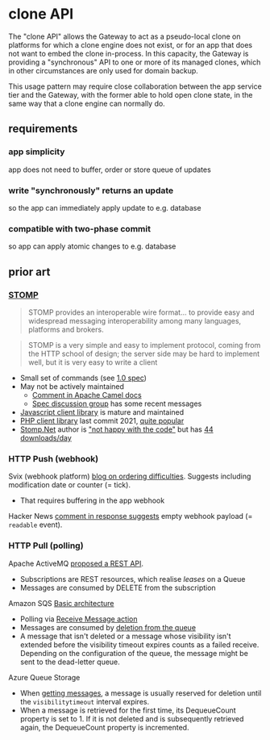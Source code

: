 # clone API

The "clone API" allows the Gateway to act as a pseudo-local clone on platforms for which a clone engine does not exist, or for an app that does not want to embed the clone in-process. In this capacity, the Gateway is providing a "synchronous" API to one or more of its managed clones, which in other circumstances are only used for domain backup.

This usage pattern may require close collaboration between the app service tier and the Gateway, with the former able to hold open clone state, in the same way that a clone engine can normally do.

## requirements

### app simplicity
app does not need to buffer, order or store queue of updates

### write "synchronously" returns an update
so the app can immediately apply update to e.g. database

### compatible with two-phase commit
so app can apply atomic changes to e.g. database

## prior art

### [STOMP](https://stomp.github.io/)

> STOMP provides an interoperable wire format... to provide easy and widespread messaging interoperability among many languages, platforms and brokers.

> STOMP is a very simple and easy to implement protocol, coming from the HTTP school of design; the server side may be hard to implement well, but it is very easy to write a client

- Small set of commands (see [1.0 spec](https://stomp.github.io/stomp-specification-1.0.html))
- May not be actively maintained
  - [Comment in Apache Camel docs](https://camel.apache.org/components/3.20.x/stomp-component.html)
  - [Spec discussion group](https://groups.google.com/g/stomp-spec) has some recent messages
- [Javascript client library](https://github.com/stomp-js/stompjs) is mature and maintained
- [PHP client library](https://github.com/stomp-php/stomp-php) last commit 2021, [quite popular](https://packagist.org/packages/stomp-php/stomp-php)
- [Stomp.Net](https://github.com/DaveSenn/Stomp.Net) author is ["not happy with the code"](https://github.com/DaveSenn/Stomp.Net/issues/11) but has [44 downloads/day](https://www.nuget.org/packages/Stomp.Net/)

### HTTP Push (webhook)

Svix (webhook platform) [blog on ordering difficulties](https://www.svix.com/blog/guaranteeing-webhook-ordering/). Suggests including modification date or counter (= tick).
- That requires buffering in the app webhook

Hacker News [comment in response suggests](https://news.ycombinator.com/item?id=32333661) empty webhook payload (= `readable` event).

### HTTP Pull (polling)

Apache ActiveMQ [proposed a REST API](https://activemq.apache.org/restful-queue).
- Subscriptions are REST resources, which realise _leases_ on a Queue
- Messages are consumed by DELETE from the subscription

Amazon SQS
[Basic architecture](https://docs.aws.amazon.com/AWSSimpleQueueService/latest/SQSDeveloperGuide/sqs-basic-architecture.html)
- Polling via [Receive Message action](https://docs.aws.amazon.com/AWSSimpleQueueService/latest/APIReference/API_ReceiveMessage.html)
- Messages are consumed by [deletion from the queue](https://docs.aws.amazon.com/AWSSimpleQueueService/latest/SQSDeveloperGuide/step-receive-delete-message.html)
- A message that isn't deleted or a message whose visibility isn't extended before the visibility timeout expires counts as a failed receive. Depending on the configuration of the queue, the message might be sent to the dead-letter queue.

Azure Queue Storage
- When [getting messages](https://learn.microsoft.com/en-us/rest/api/storageservices/get-messages#remarks), a message is usually reserved for deletion until the `visibilitytimeout` interval expires.
- When a message is retrieved for the first time, its DequeueCount property is set to 1. If it is not deleted and is subsequently retrieved again, the DequeueCount property is incremented.